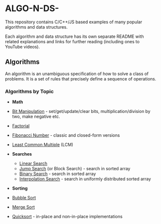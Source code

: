 # ALGO-N-DS-

This repository contains C/C++/JS based examples of many popular algorithms and data structures.

Each algorithm and data structure has its own separate README with related explanations and links for further reading (including ones to YouTube videos).

## Algorithms

An algorithm is an unambiguous specification of how to solve a class of problems. It is
a set of rules that precisely define a sequence of operations.

### Algorithms by Topic

* **Math**
 *  [Bit Manipulation](src/algorithms/math/bits) - set/get/update/clear bits, multiplication/division by two, make negative etc.
 *  [Factorial](src/algorithms/math/factorial) 
 *  [Fibonacci Number](src/algorithms/math/fibonacci) - classic and closed-form versions
 *  [Least Common Multiple](src/algorithms/math/least-common-multiple) (LCM)
 
* **Searches**
  *  [Linear Search](src/algorithms/search/linear-search)
  *  [Jump Search](src/algorithms/search/jump-search) (or Block Search) - search in sorted array
  *  [Binary Search](src/algorithms/search/binary-search) - search in sorted array
  *  [Interpolation Search](src/algorithms/search/interpolation-search) - search in uniformly distributed sorted array
  
 * **Sorting**
  *  [Bubble Sort](src/algorithms/sorting/bubble-sort)
  *  [Merge Sort](src/algorithms/sorting/merge-sort)
  *  [Quicksort](src/algorithms/sorting/quick-sort) - in-place and non-in-place implementations
